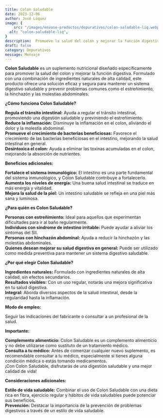 ```yaml
---
title: Colon Saludable
date: 2023-12-06
author: José Lúquez
image: {
 	src: "/images/envase-productos/depurativos/colon-saludable-liq.webp",
  alt: "colon-saludable-liq",
}
description:  Promueve la salud del colon y mejorar la función digestiva
draft: false
category: Depurativos
message: Mensaje
---
```

**Colon Saludable** es un suplemento nutricional diseñado específicamente para promover la salud del colon y mejorar la función digestiva. Formulado con una combinación de ingredientes naturales de alta calidad, este producto ofrece una solución eficaz y segura para mantener un sistema digestivo saludable y prevenir problemas comunes como el estreñimiento, la hinchazón y las molestias abdominales.

**¿Cómo funciona Colon Saludable?**

**Regula el tránsito intestinal:** Ayuda a regular el tránsito intestinal, promoviendo una digestión saludable y previniendo el estreñimiento.   
**Reduce la inflamación:** Disminuye la inflamación en el colon, aliviando el dolor y la molestia abdominal.   
**Promueve el crecimiento de bacterias beneficiosas:** Favorece el crecimiento de las bacterias beneficiosas en el intestino, mejorando la salud intestinal en general.   
**Desintoxica el colon:** Ayuda a eliminar las toxinas acumuladas en el colon, mejorando la absorción de nutrientes.   

**Beneficios adicionales:**

**Fortalece el sistema inmunológico:** El intestino es una parte fundamental del sistema inmunológico, y Colon Saludable contribuye a fortalecerlo.   
**Aumenta los niveles de energía:** Una buena salud intestinal se traduce en más energía y vitalidad.   
**Mejora la salud de la piel:** Un intestino saludable se refleja en una piel más sana y luminosa.   

**¿Para quién es Colon Saludable?**

**Personas con estreñimiento:** Ideal para aquellos que experimentan dificultades para ir al baño regularmente.   
**Individuos con síndrome de intestino irritable:** Puede ayudar a aliviar los síntomas del SII.   
**Personas con hinchazón abdominal:** Ayuda a reducir la hinchazón y las molestias abdominales.   
**Quienes desean mejorar su salud digestiva en general:** Puede ser utilizado como medida preventiva para mantener un sistema digestivo saludable.   

**¿Por qué elegir Colon Saludable?**

**Ingredientes naturales:** Formulado con ingredientes naturales de alta calidad, sin efectos secundarios.   
**Resultados visibles:** Con un uso regular, notarás una mejora significativa en tu salud digestiva.   
**Integral:** Aborda diversos aspectos de la salud intestinal, desde la regularidad hasta la inflamación.   

**Modo de empleo:**

Seguir las indicaciones del fabricante o consultar a un profesional de la salud.

**Importante:**

**Complemento alimenticio:** Colon Saludable es un complemento alimenticio y no debe utilizarse como sustituto de un tratamiento médico.   
**Consulta a tu médico:** Antes de comenzar cualquier nuevo suplemento, es recomendable consultar a tu médico, especialmente si tienes alguna condición médica o estás tomando medicamentos.   
¡Con Colon Saludable, disfrutarás de una digestión saludable y una mejor calidad de vida!

**Consideraciones adicionales:**

**Estilo de vida saludable:** Combinar el uso de Colon Saludable con una dieta rica en fibra, ejercicio regular y hábitos de vida saludables puede potenciar sus beneficios.   
**Prevención:** Destacar la importancia de la prevención de problemas digestivos a través de un estilo de vida saludable.    
